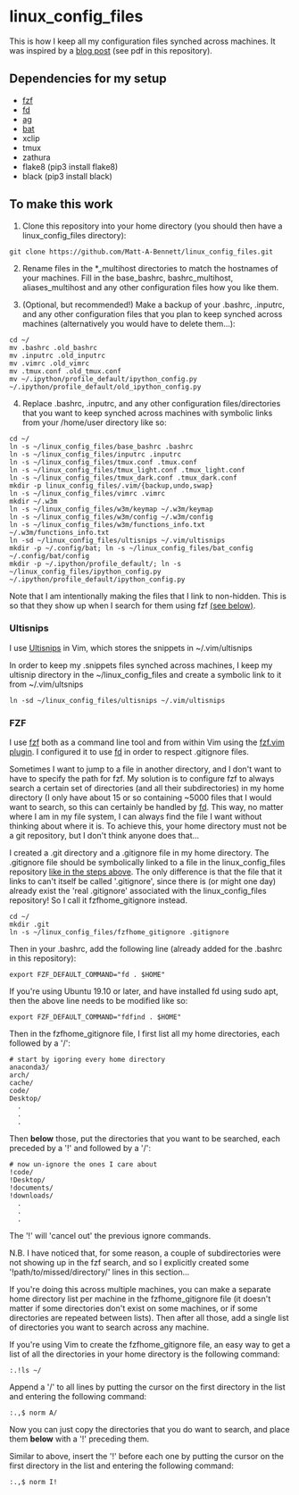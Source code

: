 # linux_config_files

This is how I keep all my configuration files synched across machines. It was
inspired by a [blog
post](https://rafaelc.org/tech/p/a-way-to-organize-your-bash-aliases-on-multiple-hosts/)
(see pdf in this repository).

## Dependencies for my setup
 - [fzf](https://github.com/junegunn/fzf)
 - [fd](https://github.com/sharkdp/fd#benchmark)
 - [ag](https://github.com/ggreer/the_silver_searcher)
 - [bat](https://github.com/sharkdp/bat)
 - xclip
 - tmux
 - zathura
 - flake8 (pip3 install flake8)
 - black (pip3 install black)

## To make this work

1) Clone this repository into your home directory (you should then have a
linux_config_files directory):

```shell
git clone https://github.com/Matt-A-Bennett/linux_config_files.git
```

2) Rename files in the \*\_multihost directories to match the hostnames of your
machines. Fill in the base_bashrc, bashrc_multihost, aliases_multihost and any
other configuration files how you like them.

3) (Optional, but recommended!) Make a backup of your .bashrc, .inputrc, and
any other configuration files that you plan to keep synched across machines
(alternatively you would have to delete them...):
```shell
cd ~/
mv .bashrc .old_bashrc
mv .inputrc .old_inputrc
mv .vimrc .old_vimrc
mv .tmux.conf .old_tmux.conf
mv ~/.ipython/profile_default/ipython_config.py ~/.ipython/profile_default/old_ipython_config.py
```

4) Replace .bashrc, .inputrc, and any other configuration files/directories
that you want to keep synched across machines with symbolic links from your
/home/user directory like so:

```shell
cd ~/
ln -s ~/linux_config_files/base_bashrc .bashrc
ln -s ~/linux_config_files/inputrc .inputrc
ln -s ~/linux_config_files/tmux.conf .tmux.conf
ln -s ~/linux_config_files/tmux_light.conf .tmux_light.conf
ln -s ~/linux_config_files/tmux_dark.conf .tmux_dark.conf
mkdir -p linux_config_files/.vim/{backup,undo,swap}
ln -s ~/linux_config_files/vimrc .vimrc
mkdir ~/.w3m
ln -s ~/linux_config_files/w3m/keymap ~/.w3m/keymap
ln -s ~/linux_config_files/w3m/config ~/.w3m/config
ln -s ~/linux_config_files/w3m/functions_info.txt ~/.w3m/functions_info.txt 
ln -sd ~/linux_config_files/ultisnips ~/.vim/ultisnips
mkdir -p ~/.config/bat; ln -s ~/linux_config_files/bat_config ~/.config/bat/config
mkdir -p ~/.ipython/profile_default/; ln -s ~/linux_config_files/ipython_config.py ~/.ipython/profile_default/ipython_config.py
```

Note that I am intentionally making the files that I link to non-hidden. This
is so that they show up when I search for them using fzf [(see below)](#fzf).

### Ultisnips
I use [Ultisnips](https://github.com/SirVer/ultisnips) in Vim, which stores the
snippets in ~/.vim/ultisnips

In order to keep my .snippets files synched across machines, I keep my ultisnip
directory in the ~/linux_config_files and create a symbolic link to it from
~/.vim/ultsnips

```shell
ln -sd ~/linux_config_files/ultisnips ~/.vim/ultisnips
```
### FZF
I use [fzf](https://github.com/junegunn/fzf) both as a command line tool and
from within Vim using the [fzf.vim
plugin](https://github.com/junegunn/fzf.vim). I configured it to use
[fd](https://github.com/sharkdp/fd#benchmark) in order to
respect .gitignore files.

Sometimes I want to jump to a file in another directory, and I don't want to
have to specify the path for fzf. My solution is to configure fzf to always
search a certain set of directories (and all their subdirectories) in my home
directory (I only have about 15 or so containing ~5000 files that I would want
to search, so this can certainly be handled by
[fd](https://github.com/sharkdp/fd#benchmark). This way, no
matter where I am in my file system, I can always find the file I want without
thinking about where it is. To achieve this, your home directory must not be a
git repository, but I don't think anyone does that...

I created a .git directory and a .gitignore file in my home directory. The
.gitignore file should be symbolically linked to a file in the
linux_config_files repository [like in the steps above](#to-make-this-work).
The only difference is that the file that it links to can't itself be called
'.gitignore', since there is (or might one day) already exist the 'real
.gitignore' associated with the linux_config_files repository! So I call it
fzfhome_gitignore instead.

```shell
cd ~/
mkdir .git
ln -s ~/linux_config_files/fzfhome_gitignore .gitignore
```

Then in your .bashrc, add the following line (already added for the .bashrc in
this repository):
```shell
export FZF_DEFAULT_COMMAND="fd . $HOME"
```

If you're using Ubuntu 19.10 or later, and have installed fd using sudo apt,
then the above line needs to be modified like so:
```shell
export FZF_DEFAULT_COMMAND="fdfind . $HOME"
```

Then in the fzfhome_gitignore file, I first list all my home directories, each
followed by a '/':
```shell
# start by igoring every home directory
anaconda3/
arch/
cache/
code/
Desktop/
  .
  .
  .
```

Then **below** those, put the directories that you want to be searched, each
preceded by a '!' and followed by a '/':

```shell
# now un-ignore the ones I care about
!code/
!Desktop/
!documents/
!downloads/
  .
  .
  .
```

The '!' will 'cancel out' the previous ignore commands.

N.B. I have noticed that, for some reason, a couple of subdirectories were not
showing up in the fzf search, and so I explicitly created some
'!path/to/missed/directory/' lines in this section...

If you're doing this across multiple machines, you can make a separate home
directory list per machine in the fzfhome_gitignore file (it doesn't matter if
some directories don't exist on some machines, or if some directories are
repeated between lists). Then after all those, add a single list of directories
you want to search across any machine.

If you're using Vim to create the fzfhome_gitignore file, an easy way to get a
list of all the directories in your home directory is the following command:
```shell
:.!ls ~/
```

Append a '/' to all lines by putting the cursor on the first directory in the
list and entering the following command:
```shell
:.,$ norm A/
```

Now you can just copy the directories that you do want to search, and place
them **below** with a '!' preceding them.

Similar to above, insert the '!' before each one by putting the cursor on the
first directory in the list and entering the following command:
```shell
:.,$ norm I!
```
